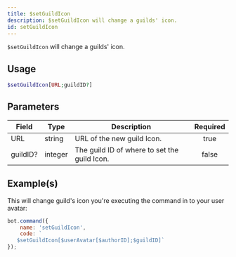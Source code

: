 ```yaml
---
title: $setGuildIcon
description: $setGuildIcon will change a guilds' icon.
id: setGuildIcon
---
```


`$setGuildIcon` will change a guilds' icon.

## Usage

```php
$setGuildIcon[URL;guildID?]
```

## Parameters

| Field    | Type    | Description                                  | Required |
| -------- | ------- | -------------------------------------------- | :------: |
| URL      | string  | URL of the new guild Icon.                   |   true   |
| guildID? | integer | The guild ID of where to set the guild Icon. |  false   |

## Example(s)

This will change guild's icon you're executing the command in to your user avatar:

```javascript
bot.command({
    name: 'setGuildIcon',
    code: `
   $setGuildIcon[$userAvatar[$authorID];$guildID]`
});
```